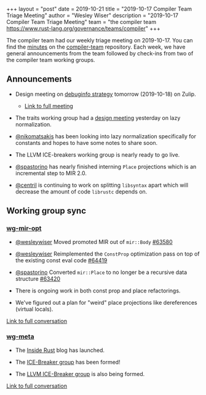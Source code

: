 +++
layout = "post"
date = 2019-10-21
title = "2019-10-17 Compiler Team Triage Meeting"
author = "Wesley Wiser"
description = "2019-10-17 Compiler Team Triage Meeting"
team = "the compiler team <https://www.rust-lang.org/governance/teams/compiler>"
+++

The compiler team had our weekly triage meeting on 2019-10-17.
You can find the [minutes](https://rust-lang.github.io/compiler-team/minutes/triage-meeting/2019-10-17/) on the [compiler-team](https://github.com/rust-lang/compiler-team) repository.
Each week, we have general announcements from the team followed by check-ins from two of the compiler team working groups.

## Announcements

- Design meeting on [debuginfo strategy](https://github.com/rust-lang/compiler-team/issues/186) tomorrow (2019-10-18) on Zulip.
  - [Link to full meeting](https://rust-lang.zulipchat.com/#narrow/stream/131828-t-compiler/topic/design.20meeting.202019-10-18/near/178476377)

- The traits working group had a [design meeting](https://github.com/rust-lang/wg-traits/tree/master/minutes) yesterday on lazy normalization.

- [@nikomatsakis] has been looking into lazy normalization specifically for constants and hopes to have some notes to share soon.

- The LLVM ICE-breakers working group is nearly ready to go live.

- [@spastorino] has nearly finished interning `Place` projections which is an incremental step to MIR 2.0.

- [@centril] is continuing to work on splitting `libsyntax` apart which will decrease the amount of code `librustc` depends on.

## Working group sync

### [wg-mir-opt](https://rust-lang.github.io/compiler-team/working-groups/mir-opt/)

- [@wesleywiser] Moved promoted MIR out of `mir::Body` [#63580](https://github.com/rust-lang/rust/pull/63580)

- [@wesleywiser] Reimplemented the `ConstProp` optimization pass on top of the existing const eval code [#64419](https://github.com/rust-lang/rust/pull/64419)

- [@spastorino] Converted `mir::Place` to no longer be a recursive data structure [#63420](https://github.com/rust-lang/rust/pull/63420)

- There is ongoing work in both const prop and place refactorings.

- We've figured out a plan for "weird" place projections like dereferences (virtual locals).

[Link to full conversation](https://rust-lang.zulipchat.com/#narrow/stream/131828-t-compiler/topic/weekly.20meeting.202019-10-17.20.2354818/near/178389131)

### [wg-meta](https://rust-lang.github.io/compiler-team/working-groups/meta/)

- The [Inside Rust](https://blog.rust-lang.org/inside-rust/index.html) blog has launched.

- The [ICE-Breaker group](https://rustc-dev-guide.rust-lang.org/ice-breaker/about.html) has been formed!

- The [LLVM ICE-Breaker group](https://rustc-dev-guide.rust-lang.org/ice-breaker/llvm.html) is also being formed.

[Link to full conversation](https://rust-lang.zulipchat.com/#narrow/stream/131828-t-compiler/topic/weekly.20meeting.202019-10-17.20.2354818/near/178389266)


[@nikomatsakis]: https://github.com/nikomatsakis
[@spastorino]: https://github.com/spastorino
[@centril]: https://github.com/centril
[@wesleywiser]: https://github.com/wesleywiser
